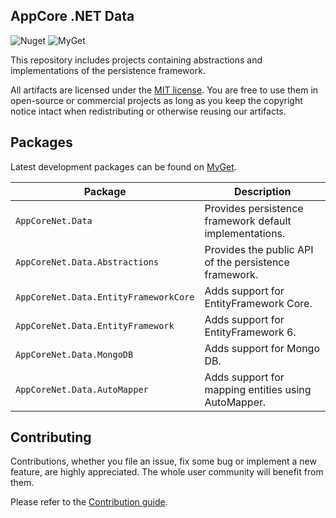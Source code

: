AppCore .NET Data
-----------------

![Nuget](https://img.shields.io/nuget/v/AppCoreNet.Data.Abstractions)
![MyGet](https://img.shields.io/myget/appcorenet/vpre/AppCoreNet.Data.Abstractions?label=myget)

This repository includes projects containing abstractions and implementations of the persistence framework.

All artifacts are licensed under the [MIT license](LICENSE). You are free to use them in open-source or commercial projects as long
as you keep the copyright notice intact when redistributing or otherwise reusing our artifacts.

## Packages

Latest development packages can be found on [MyGet](https://www.myget.org/gallery/appcorenet).

| Package                               | Description                                             |
|---------------------------------------|---------------------------------------------------------|
| `AppCoreNet.Data`                     | Provides persistence framework default implementations. |
| `AppCoreNet.Data.Abstractions`        | Provides the public API of the persistence framework.   |
| `AppCoreNet.Data.EntityFrameworkCore` | Adds support for EntityFramework Core.                  |
| `AppCoreNet.Data.EntityFramework`     | Adds support for EntityFramework 6.                     |
| `AppCoreNet.Data.MongoDB`             | Adds support for Mongo DB.                              |
| `AppCoreNet.Data.AutoMapper`          | Adds support for mapping entities using AutoMapper.     |


## Contributing

Contributions, whether you file an issue, fix some bug or implement a new feature, are highly appreciated. The whole user community
will benefit from them.

Please refer to the [Contribution guide](CONTRIBUTING.md).
